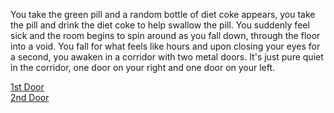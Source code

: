 You take the green pill and a random bottle of diet coke appears, you take the pill and drink the diet coke to help swallow the pill. You suddenly feel sick and the room begins to spin around as you fall down, through the floor into a void. You fall for what feels like hours and upon closing your eyes for a second, you awaken in a corridor with two metal doors. It's just pure quiet in the corridor, one door on your right and one door on your left. 

[1st Door](situations/blood-death.md)  
[2nd Door](good-end.md)